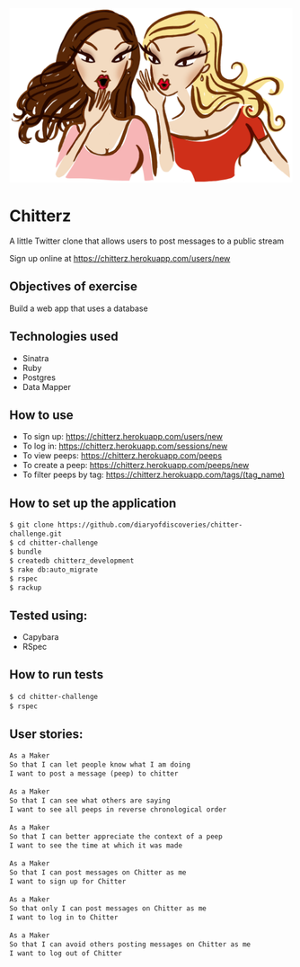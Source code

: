 ![RPS Logo](public/img/logo.jpg)

Chitterz
========

A little Twitter clone that allows users to post messages to a public stream

Sign up online at https://chitterz.herokuapp.com/users/new

Objectives of exercise
----
Build a web app that uses a database

Technologies used
----
- Sinatra
- Ruby
- Postgres
- Data Mapper

How to use
----
- To sign up:             https://chitterz.herokuapp.com/users/new
- To log in:              https://chitterz.herokuapp.com/sessions/new
- To view peeps:          https://chitterz.herokuapp.com/peeps
- To create a peep:       https://chitterz.herokuapp.com/peeps/new
- To filter peeps by tag: https://chitterz.herokuapp.com/tags/(tag_name)

How to set up the application
----
```
$ git clone https://github.com/diaryofdiscoveries/chitter-challenge.git
$ cd chitter-challenge
$ bundle
$ createdb chitterz_development
$ rake db:auto_migrate
$ rspec
$ rackup
```

Tested using:
----
- Capybara
- RSpec

How to run tests
----
```sh
$ cd chitter-challenge
$ rspec
```

User stories:
-------

```
As a Maker
So that I can let people know what I am doing  
I want to post a message (peep) to chitter

As a Maker
So that I can see what others are saying  
I want to see all peeps in reverse chronological order

As a Maker
So that I can better appreciate the context of a peep
I want to see the time at which it was made

As a Maker
So that I can post messages on Chitter as me
I want to sign up for Chitter

As a Maker
So that only I can post messages on Chitter as me
I want to log in to Chitter

As a Maker
So that I can avoid others posting messages on Chitter as me
I want to log out of Chitter
```
